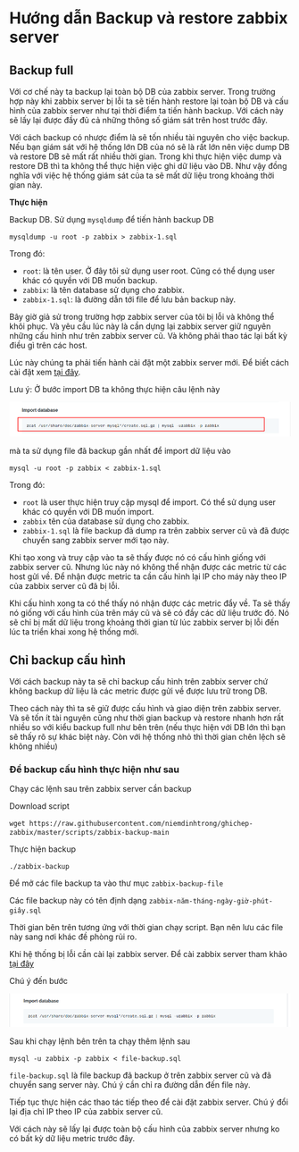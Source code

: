 # Hướng dẫn Backup và restore zabbix server

## Backup full 

Với cơ chế này ta backup lại toàn bộ DB của zabbix server. Trong trường hợp này khi zabbix server bị lỗi ta sẽ tiến hành restore lại toàn bộ DB và cấu hình của zabbix server như tại thời điểm ta tiến hành backup. Với cách này sẽ lấy lại được đầy đủ cả những thông số giám sát trên host trước đây. 

Với cách backup có nhược điểm là sẽ tốn nhiều tài nguyên cho việc backup. Nếu bạn giám sát với hệ thống lớn DB của nó sẽ là rất lớn nên việc dump DB và restore DB sẽ mất rất nhiều thời gian. Trong khi thực hiện việc dump và restore DB thì ta không thể thực hiện việc ghi dữ liệu vào DB. Như vậy đồng nghĩa với việc hệ thống giám sát của ta sẽ mất dữ liệu trong khoảng thời gian này.

**Thực hiện**

Backup DB. Sử dụng `mysqldump` để tiến hành backup DB

```
mysqldump -u root -p zabbix > zabbix-1.sql
```

Trong đó:
 * `root`: là tên user. Ở đây tôi sử dụng user root. Cũng có thể dụng user khác có quyền với DB muốn backup.
 * `zabbix`: là tên database sử dụng cho zabbix.
 * `zabbix-1.sql`: là đường dẫn tới file để lưu bản backup này.

Bây giờ giả sử trong trường hợp zabbix server của tôi bị lỗi và không thể khôi phục. Và yêu cầu lúc này là cần dựng lại zabbix server giữ nguyên những cấu hình như trên zabbix server cũ. Và không phải thao tác lại bất kỳ điều gì trên các host.

Lúc này chúng ta phải tiến hành cài đặt một zabbix server mới. Để biết cách cài đặt xem [tại đây](https://github.com/niemdinhtrong/ghichep-zabbix/blob/master/labs/cai-dat-zabbix-centos7.md).

Lưu ý: Ở bước import DB ta không thực hiện câu lệnh này

![](/images/Backup-restore/1.png)

mà ta sử dụng file đã backup gần nhất để import dữ liệu vào

```
mysql -u root -p zabbix < zabbix-1.sql
```

Trong đó: 
 * `root` là user thực hiện truy cập mysql để import. Có thể sử dụng user khác có quyền với DB muốn import.
 * `zabbix` tên của database sử dụng cho zabbix.
 * `zabbix-1.sql` là file backup đã dump ra trên zabbix server cũ và đã được chuyển sang zabbix server mới tạo này.

Khi tạo xong và truy cập vào ta sẽ thấy được nó có cấu hình giống với zabbix server cũ. Nhưng lúc này nó không thể nhận được các metric từ các host gửi về. Để nhận được metric ta cần cấu hình lại IP cho máy này theo IP của zabbix server cũ đã bị lỗi. 

Khi cấu hình xong ta có thể thấy nó nhận được các metric đẩy về. Ta sẽ thấy nó giống với cấu hình của trên máy cũ và sẽ có đầy các dữ liệu trước đó. Nó sẽ chỉ bị mất dữ liệu trong khoảng thời gian từ lúc zabbix server bị lỗi đến lúc ta triển khai xong hệ thống mới.

## Chỉ backup cấu hình

Với cách backup này ta sẽ chỉ backup cấu hình trên zabbix server chứ không backup dữ liệu là các metric được gửi về được lưu trữ trong DB.

Theo cách này thì ta sẽ giữ được cấu hình và giao diện trên zabbix server. Và sẽ tốn ít tài nguyên cũng như thời gian backup và restore nhanh hơn rất nhiều so với kiểu backup full như bên trên (nếu thực hiện với DB lớn thì bạn sẽ thấy rõ sự khác biệt này. Còn với hệ thống nhỏ thì thời gian chên lệch sẽ không nhiều)

### Để backup cấu hình thực hiện như sau

Chạy các lệnh sau trên zabbix server cần backup

Download script 

```
wget https://raw.githubusercontent.com/niemdinhtrong/ghichep-zabbix/master/scripts/zabbix-backup-main
```

Thực hiện backup

```
./zabbix-backup
```

Để mở các file backup ta vào thư mục `zabbix-backup-file`

Các file backup này có tên định dạng `zabbix-năm-tháng-ngày-giờ-phút-giây.sql`

Thời gian bên trên tương ứng với thời gian chạy script. Bạn nên lưu các file này sang nơi khác đề phòng rủi ro.

Khi hệ thống bị lỗi cần cài lại zabbix server. Để cài zabbix server tham khảo [tại đây](https://github.com/niemdinhtrong/ghichep-zabbix/blob/master/labs/cai-dat-zabbix-centos7.md)

Chú ý đến bước 

![](/images/Backup-restore/2.png)

Sau khi chạy lệnh bên trên ta chạy thêm lệnh sau

```
mysql -u zabbix -p zabbix < file-backup.sql
```

`file-backup.sql` là file backup đã backup ở trên zabbix server cũ và đã chuyển sang server này. Chú ý cần chỉ ra đường dẫn đến file này.

Tiếp tục thực hiện các thao tác tiếp theo để cài đặt zabbix server. Chú ý đổi lại địa chỉ IP theo IP của zabbix server cũ.

Với cách này sẽ lấy lại được toàn bộ cấu hình của zabbix server nhưng ko có bất kỳ dữ liệu metric trước đây.